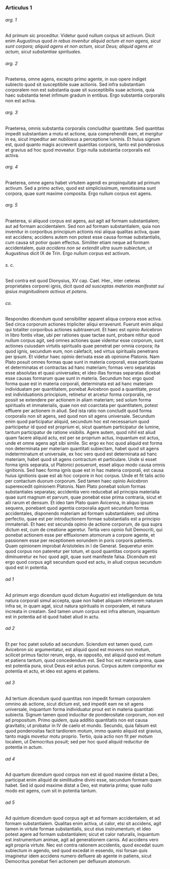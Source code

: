 ### Articulus 1

###### arg. 1
Ad primum sic proceditur. Videtur quod nullum corpus sit activum. Dicit enim Augustinus quod *in rebus invenitur aliquid actum et non agens, sicut sunt corpora; aliquid agens et non actum, sicut Deus; aliquid agens et actum, sicut substantiae spirituales*.

###### arg. 2
Praeterea, omne agens, excepto primo agente, in suo opere indiget subiecto quod sit susceptibile suae actionis. Sed infra substantiam corporalem non est substantia quae sit susceptibilis suae actionis, quia haec substantia tenet infimum gradum in entibus. Ergo substantia corporalis non est activa.

###### arg. 3
Praeterea, omnis substantia corporalis concluditur quantitate. Sed quantitas impedit substantiam a motu et actione, quia comprehendit eam, et mergitur in ea, sicut impeditur aer nubilosus a perceptione luminis. Et huius signum est, quod quanto magis accreverit quantitas corporis, tanto est ponderosius et gravius ad hoc quod moveatur. Ergo nulla substantia corporalis est activa.

###### arg. 4
Praeterea, omne agens habet virtutem agendi ex propinquitate ad primum activum. Sed a primo activo, quod est simplicissimum, remotissima sunt corpora, quae sunt maxime composita. Ergo nullum corpus est agens.

###### arg. 5
Praeterea, si aliquod corpus est agens, aut agit ad formam substantialem; aut ad formam accidentalem. Sed non ad formam substantialem, quia non invenitur in corporibus principium actionis nisi aliqua qualitas activa, quae est accidens; accidens autem non potest esse causa formae substantialis, cum causa sit potior quam effectus. Similiter etiam neque ad formam accidentalem, *quia accidens non se extendit ultra suum subiectum*, ut Augustinus dicit IX de Trin. Ergo nullum corpus est activum.

###### s. c.
Sed contra est quod Dionysius, XV cap. Cael. Hier., inter ceteras proprietates corporei ignis, dicit quod *ad susceptas materias manifestat sui ipsius magnitudinem activus et potens*.

###### co.
Respondeo dicendum quod sensibiliter apparet aliqua corpora esse activa. Sed circa corporum actiones tripliciter aliqui erraverunt. Fuerunt enim aliqui qui totaliter corporibus actiones subtraxerunt. Et haec est opinio Avicebron in libro fontis vitae, ubi per rationes quae tactae sunt, probare nititur quod nullum corpus agit, sed omnes actiones quae videntur esse corporum, sunt actiones cuiusdam virtutis spiritualis quae penetrat per omnia corpora; ita quod ignis, secundum eum, non calefacit, sed virtus spiritualis penetrans per ipsum. Et videtur haec opinio derivata esse ab opinione Platonis. Nam Plato posuit omnes formas quae sunt in materia corporali, esse participatas et determinatas et contractas ad hanc materiam; formas vero separatas esse absolutas et quasi universales; et ideo illas formas separatas dicebat esse causas formarum quae sunt in materia. Secundum hoc ergo quod forma quae est in materia corporali, determinata est ad hanc materiam individuatam per quantitatem, ponebat Avicebron quod a quantitate, prout est individuationis principium, retinetur et arcetur forma corporalis, ne possit se extendere per actionem in aliam materiam; sed solum forma spiritualis et immaterialis, quae non est coarctata per quantitatem, potest effluere per actionem in aliud. Sed ista ratio non concludit quod forma corporalis non sit agens, sed quod non sit agens universale. Secundum enim quod participatur aliquid, secundum hoc est necessarium quod participetur id quod est proprium ei, sicut quantum participatur de lumine, tantum participatur de ratione visibilis. Agere autem, quod nihil est aliud quam facere aliquid actu, est per se proprium actus, inquantum est actus, unde et omne agens agit sibi simile. Sic ergo ex hoc quod aliquid est forma non determinata per materiam quantitati subiectam, habet quod sit agens indeterminatum et universale, ex hoc vero quod est determinata ad hanc materiam, habet quod sit agens contractum et particulare. Unde si esset forma ignis separata, ut Platonici posuerunt, esset aliquo modo causa omnis ignitionis. Sed haec forma ignis quae est in hac materia corporali, est causa huius ignitionis quae est ab hoc corpore in hoc corpus. Unde et fit talis actio per contactum duorum corporum. Sed tamen haec opinio Avicebron superexcedit opinionem Platonis. Nam Plato ponebat solum formas substantiales separatas; accidentia vero reducebat ad principia materialia quae sunt magnum et parvum, quae ponebat esse prima contraria, sicut et alii rarum et densum. Et ideo tam Plato quam Avicenna, in aliquo ipsum sequens, ponebant quod agentia corporalia agunt secundum formas accidentales, disponendo materiam ad formam substantialem; sed ultima perfectio, quae est per introductionem formae substantialis est a principio immateriali. Et haec est secunda opinio de actione corporum, de qua supra dictum est, cum de creatione ageretur. Tertia vero opinio fuit Democriti, qui ponebat actionem esse per effluxionem atomorum a corpore agente, et passionem esse per receptionem eorundem in poris corporis patientis. Quam opinionem improbat Aristoteles in I de Generat. Sequeretur enim quod corpus non pateretur per totum, et quod quantitas corporis agentis diminueretur ex hoc quod agit, quae sunt manifeste falsa. Dicendum est ergo quod corpus agit secundum quod est actu, in aliud corpus secundum quod est in potentia.

###### ad 1
Ad primum ergo dicendum quod dictum Augustini est intelligendum de tota natura corporali simul accepta, quae non habet aliquam inferiorem naturam infra se, in quam agat, sicut natura spiritualis in corporalem, et natura increata in creatam. Sed tamen unum corpus est infra alterum, inquantum est in potentia ad id quod habet aliud in actu.

###### ad 2
Et per hoc patet solutio ad secundum. Sciendum est tamen quod, cum Avicebron sic argumentatur, est aliquid quod est movens non motum, scilicet primus factor rerum, ergo, ex opposito, est aliquid quod est motum et patiens tantum, quod concedendum est. Sed hoc est materia prima, quae est potentia pura, sicut Deus est actus purus. Corpus autem componitur ex potentia et actu, et ideo est agens et patiens.

###### ad 3
Ad tertium dicendum quod quantitas non impedit formam corporalem omnino ab actione, sicut dictum est, sed impedit eam ne sit agens universale, inquantum forma individuatur prout est in materia quantitati subiecta. Signum tamen quod inducitur de ponderositate corporum, non est ad propositum. Primo quidem, quia additio quantitatis non est causa gravitatis; ut probatur in IV de caelo et mundo. Secundo, quia falsum est quod ponderositas facit tardiorem motum, immo quanto aliquid est gravius, tanto magis movetur motu proprio. Tertio, quia actio non fit per motum localem, ut Democritus posuit; sed per hoc quod aliquid reducitur de potentia in actum.

###### ad 4
Ad quartum dicendum quod corpus non est id quod maxime distat a Deo, participat enim aliquid de similitudine divini esse, secundum formam quam habet. Sed id quod maxime distat a Deo, est materia prima; quae nullo modo est agens, cum sit in potentia tantum.

###### ad 5
Ad quintum dicendum quod corpus agit et ad formam accidentalem, et ad formam substantialem. Qualitas enim activa, ut calor, etsi sit accidens, agit tamen in virtute formae substantialis, sicut eius instrumentum; et ideo potest agere ad formam substantialem; sicut et calor naturalis, inquantum est instrumentum animae, agit ad generationem carnis. Ad accidens vero agit propria virtute. Nec est contra rationem accidentis, quod excedat suum subiectum in agendo, sed quod excedat in essendo, nisi forsan quis imaginetur idem accidens numero defluere ab agente in patiens, sicut Democritus ponebat fieri actionem per defluxum atomorum.

